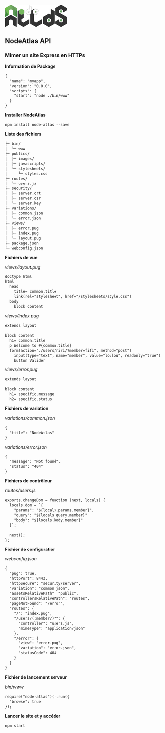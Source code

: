 <img class="logo" src="media/images/min/battles/node-atlas.png" src="NodeAtlas API">

<h2>NodeAtlas API</h2>

<h3>Mimer un site Express en HTTPs</h3>

<p><strong>Information de Package</strong></p>

<pre><code class="lang-json">{
  "name": "myapp",
  "version": "0.0.0",
  "scripts": {
    "start": "node ./bin/www"
  }
}</code></pre>

<p><strong>Installer NodeAtlas</strong></p>

<pre><code class="lang-bash">npm install node-atlas --save</code></pre>

<p><strong>Liste des fichiers</strong></p>

<pre><code>├─ bin/
│  └─ www
├─ publics/
│  ├─ images/
│  ├─ javascripts/
│  └─ stylesheets/
│     └─ styles.css
├─ routes/
│  └─ users.js
├─ security/
│  ├─ server.crt
│  ├─ server.csr
│  └─ server.key
├─ variations/
│  ├─ common.json
│  └─ error.json
├─ views/
│  ├─ error.pug
│  ├─ index.pug
│  └─ layout.pug
├─ package.json
└─ webconfig.json</code></pre>

<p><strong>Fichiers de vue</strong></p>

<p><em>views/layout.pug</em></p>

<pre><code class="lang-html">doctype html
html
  head
    title= common.title
    link(rel="stylesheet", href="/stylesheets/style.css")
  body
    block content</code></pre>

<p><em>views/index.pug</em></p>

<pre><code class="lang-html">extends layout

block content
  h1= common.title
  p Welcome to #{common.title}
  form(action="./users/riri/?member=fifi", method="post")
    input(type="text", name="member", value="loulou", readonly="true")
    button Valider</code></pre>

<p><em>views/error.pug</em></p>

<pre><code class="lang-html">extends layout

block content
  h1= specific.message
  h2= specific.status</code></pre>

<p><strong>Fichiers de variation</strong></p>

<p><em>variations/common.json</em></p>

<pre><code class="lang-json">{
  "title": "NodeAtlas"
}</code></pre>

<p><em>variations/error.json</em></p>

<pre><code class="lang-json">{
  "message": "Not found",
  "status": "404"
}</code></pre>

<p><strong>Fichiers de contrôleur</strong></p>

<p><em>routes/users.js</em></p>

<pre><code class="lang-html">exports.changeDom = function (next, locals) {
  locals.dom = `{
    "params": "${locals.params.member}",
    "query": "${locals.query.member}"
    "body": "${locals.body.member}"
  }`;

  next();
};</code></pre>

<p><strong>Fichier de configuration</strong></p>

<p><em>webconfig.json</em></p>

<pre><code class="lang-json">{
  "pug": true,
  "httpPort": 8443,
  "httpSecure": "security/server",
  "variation": "common.json",
  "assetsRelativePath": "public",
  "controllersRelativePath": "routes",
  "pageNotFound": "/error",
  "routes": {
    "/": "index.pug",
    "/users/(:member/)?": {
      "controller": "users.js",
      "mimeType": "application/json"
    },
    "/error": {
      "view": "error.pug",
      "variation": "error.json",
      "statusCode": 404
    }
  }
}</code></pre>

<p><strong>Fichier de lancement serveur</strong></p>

<p><em>bin/www</em></p>

<pre><code class="lang-js">require("node-atlas")().run({
  "browse": true
});</code></pre>

<p><strong>Lancer le site et y accéder</strong></p>

<pre><code class="lang-bash">npm start</code></pre>